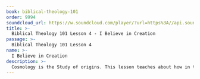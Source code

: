 ```yaml
---
book: biblical-theology-101
order: 9994
soundcloud_url: https://w.soundcloud.com/player/?url=https%3A//api.soundcloud.com/tracks/
title: >-
  Biblical Theology 101 Lesson 4 - I Believe in Creation
passage: >-
  Biblical Theology 101 Lesson 4
name: >-
  I Believe in Creation
description: >-
  Cosmology is the Study of origins. This lesson teaches about how in the beginning God created the heavens and the earth.
---
```


